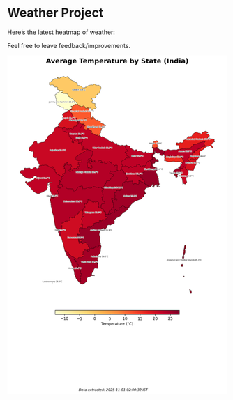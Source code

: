 # Weather Project

Here’s the latest heatmap of weather:

Feel free to leave feedback/improvements.

![India Heatmap](docs/assets/india_heatmap.png?v=051C6A)
